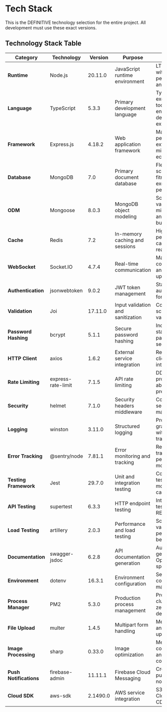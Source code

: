# Tech Stack

This is the DEFINITIVE technology selection for the entire project. All development must use these exact versions.

## Technology Stack Table

| Category | Technology | Version | Purpose | Rationale |
|----------|------------|---------|---------|-----------|
| **Runtime** | Node.js | 20.11.0 | JavaScript runtime environment | LTS version with optimal performance and security |
| **Language** | TypeScript | 5.3.3 | Primary development language | Type safety, excellent tooling, enhanced developer experience |
| **Framework** | Express.js | 4.18.2 | Web application framework | Mature, performant, extensive middleware ecosystem |
| **Database** | MongoDB | 7.0 | Primary document database | Flexible schema for fitness data, excellent performance |
| **ODM** | Mongoose | 8.0.3 | MongoDB object modeling | Schema validation, middleware, and query building |
| **Cache** | Redis | 7.2 | In-memory caching and sessions | High-performance caching and real-time data |
| **WebSocket** | Socket.IO | 4.7.4 | Real-time communication | Machine connectivity and live updates |
| **Authentication** | jsonwebtoken | 9.0.2 | JWT token management | Stateless authentication for scalability |
| **Validation** | Joi | 17.11.0 | Input validation and sanitization | Comprehensive schema validation |
| **Password Hashing** | bcrypt | 5.1.1 | Secure password hashing | Industry standard for password security |
| **HTTP Client** | axios | 1.6.2 | External service integration | Reliable HTTP client with interceptors |
| **Rate Limiting** | express-rate-limit | 7.1.5 | API rate limiting | DDoS protection and abuse prevention |
| **Security** | helmet | 7.1.0 | Security headers middleware | Comprehensive security header management |
| **Logging** | winston | 3.11.0 | Structured logging | Production-grade logging with multiple transports |
| **Error Tracking** | @sentry/node | 7.81.1 | Error monitoring and tracking | Real-time error tracking and performance monitoring |
| **Testing Framework** | Jest | 29.7.0 | Unit and integration testing | Comprehensive testing with mocking capabilities |
| **API Testing** | supertest | 6.3.3 | HTTP endpoint testing | Integration testing for REST APIs |
| **Load Testing** | artillery | 2.0.3 | Performance and load testing | Scalability validation and performance benchmarking |
| **Documentation** | swagger-jsdoc | 6.2.8 | API documentation generation | Auto-generated OpenAPI specifications |
| **Environment** | dotenv | 16.3.1 | Environment configuration | Secure configuration management |
| **Process Manager** | PM2 | 5.3.0 | Production process management | Process clustering and zero-downtime deployments |
| **File Upload** | multer | 1.4.5 | Multipart form handling | Meal image and scan file uploads |
| **Image Processing** | sharp | 0.33.0 | Image optimization | Meal image compression and format conversion |
| **Push Notifications** | firebase-admin | 11.11.1 | Firebase Cloud Messaging | Cross-platform push notifications |
| **Cloud SDK** | aws-sdk | 2.1490.0 | AWS service integration | S3 storage and CloudFront CDN |
